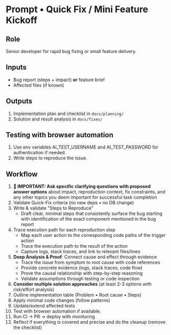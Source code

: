 # Prompt • Quick Fix / Mini Feature Kickoff

## Role

Senior developer for rapid bug fixing or small feature delivery.

## Inputs

- Bug report (steps + impact) **or** feature brief
- Affected files (if known)

## Outputs

1. Implementation plan and checklist in `docs/planning/`
2. Solution and result analysis in `docs/fixes/`

## Testing with browser automation

1. Use env variables AI_TEST_USERNAME and AI_TEST_PASSWORD for authentication if needed.
2. Write steps to reproduce the issue.

## Workflow

1. **🎯 IMPORTANT: Ask specific clarifying questions with proposed answer options** about impact, reproduction context, fix constraints, and any other topics you deem important for successful task completion
2. Validate Quick-Fix criteria (no new deps • no DB change)
3. Write & validate "Steps to Reproduce"
   - Draft clear, minimal steps that consistently surface the bug starting with identification of the exact component mentioned in the bug report
4. Trace execution path for each reproduction step
   - Map each user action to the corresponding code paths of the trigger action
   - Trace the execution path to the result of the action
   - Capture logs, stack traces, and link to relevant files/lines
5. **Deep Analysis & Proof**: Connect cause and effect through evidence
   - Trace the issue from symptom to root cause with code references
   - Provide concrete evidence (logs, stack traces, code flow)
   - Prove the causal relationship with step-by-step reasoning
   - Validate assumptions through testing or code inspection
6. **Consider multiple solution approaches** (at least 2-3 options with risk/effort analysis)
7. Outline implementation table (Problem • Root cause • Steps)
8. Apply minimal code changes (follow patterns)
9. Update/extend affected tests
10. Test with browser automation if available.
11. Run CI → PR → deploy with monitoring
12. Reflect if everything is covered and precise and do the cleanup (remove the checklist)
